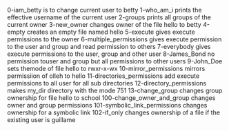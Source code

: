 0-iam_betty is to change current user to betty
1-who_am_i prints the effective username of the current user
2-groups prints all groups of the current owner
3-new_owner changes owner of the file hello to betty
4-empty creates an empty file named hello
5-execute gives execute permissions to the owner
6-multiple_permissions gives execute permission to the user and group and read permission to others
7-everybody gives execute permissions to the user, group and other user
8-James_Bond no permission touser and group but all permissions to other users
9-John_Doe sets themode of file hello to rwxr-x-wx
10-mirror_permissions mirrors permissiion of olleh to hello
11-directories_permissions add execute permissions to all user for all sub directories
12-directory_permissions makes my_dir directory with the mode 751
13-change_group changes group ownership for file hello to school
100-change_owner_and_group changes owner and group permissions
101-symbolic_link_permissions changes ownership for a symbolic link
102-if_only changes ownership of a file if the existing user is guillame
